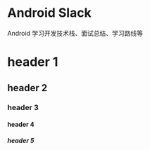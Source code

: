# Android Slack

Android 学习开发技术栈、面试总结、学习路线等

# header 1  

## header 2

### header 3

#### header 4 

##### header 5
